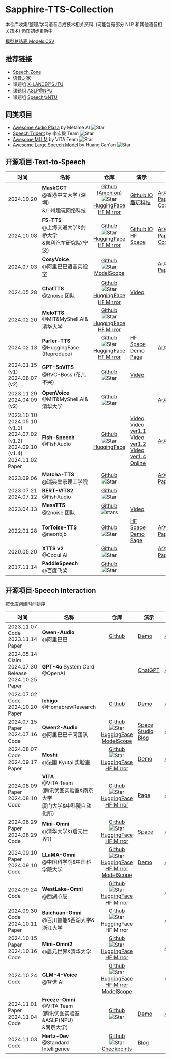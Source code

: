# Sapphire-TTS-Collection

本仓库收集/整理/学习语音合成技术相关资料.
(可能含有部分 NLP 和其他语音相关技术)
仍在初步更新中

[模型总结表 Models.CSV](Models.csv)

## 推荐链接

- [Speech.Zone](https://speech.zone)
- [语音之家](https://www.speechhome.com)
- 课题组 [X-LANCE@SJTU](https://x-lance.sjtu.edu.cn)
- 课题组 [ASLP@NPU](http://www.npu-aslp.org)
- 课题组 [Speech@NTU](https://www.youtube.com/@HungyiLeeNTU)

## 同类项目

- [Awesome Audio Plaza](https://github.com/metame-ai/awesome-audio-plaza) by Metame AI ![Star](https://img.shields.io/github/stars/metame-ai/awesome-audio-plaza?style=social)
- [Speech Trident](https://github.com/ga642381/speech-trident) by 李宏毅 Team ![Star](https://img.shields.io/github/stars/ga642381/speech-trident)
- [Awesome MLLM](https://github.com/BradyFU/Awesome-Multimodal-Large-Language-Models) by VITA Team ![Star](https://img.shields.io/github/stars/BradyFU/Awesome-Multimodal-Large-Language-Models?style=social)
- [Awesome Large Speech Model](https://github.com/huangcanan/Awesome-Large-Speech-Model) by Huang Can'an ![Star](https://img.shields.io/github/stars/huangcanan/Awesome-Large-Speech-Model?style=social)

## 开源项目·Text-to-Speech

|时间|名称|仓库|演示|论文|
|---|---|:-:|---|---|
|2024.10.20|**MaskGCT**<br>@香港中文大学 (深圳)<br>&广州趣玩网络科技|[Github (Amphion)](https://github.com/open-mmlab/Amphion/tree/main/models/tts/maskgct)<br>![Star](https://img.shields.io/github/stars/open-mmlab/Amphion)<br>[HuggingFace](https://huggingface.co/amphion/MaskGCT/tree/main)<br>[HF Mirror](https://hf-mirror.com/amphion/MaskGCT/tree/main)|[Github.IO](https://maskgct.github.io)<br>[趣玩科技](https://voice.funnycp.com)|[ArXiv](https://arxiv.org/abs/2409.00750)<br>[PaperNote](Models/SpeechLM/2024.09.01_MaskGCT.md)<br>CodeReview|
|2024.10.08|**F5-TTS**<br>@上海交通大学&剑桥大学<br>&吉利汽车研究院(宁波)|[Github](https://github.com/SWivid/F5-TTS)<br>![Star](https://img.shields.io/github/stars/SWivid/F5-TTS?style=social)<br>[HuggingFace](https://huggingface.co/SWivid/F5-TTS)<br>[HF Mirror](https://hf-mirror.com/SWivid/F5-TTS)|[Github.IO](https://swivid.github.io/F5-TTS/)<br>[HF Space](https://huggingface.co/spaces/mrfakename/E2-F5-TTS)|[ArXiv](https://arxiv.org/abs/2410.06885)<br>[PaperNote](Models/Diffusion/2024.10.09_F5-TTS.md)<br>[CodeReview](OpenSource/Official/2024.10.08_F5-TTS/Main.md)|
|2024.07.03|**CosyVoice**<br>@阿里巴巴语音实验室|[Github](https://github.com/FunAudioLLM/CosyVoice)<br>![Star](https://img.shields.io/github/stars/FunAudioLLM/CosyVoice?style=social)<br>[ModelScope](https://www.modelscope.cn/studios/iic/CosyVoice-300M)||[ArXiv](https://arxiv.org/abs/2407.05407)<br>[PaperNote](Models/SpeechLM/2024.07.07_CosyVoice.md)|
|2024.05.28|**ChatTTS**<br>@2noise 团队|[Github](https://github.com/2noise/ChatTTS)<br>![Star](https://img.shields.io/github/stars/2noise/ChatTTS?style=social)<br>[HuggingFace](https://huggingface.co/2Noise/ChatTTS)<br>[HF Mirror](https://hf-mirrors.com/2Noise/ChatTTS)|[Video](https://www.bilibili.com/video/BV1zn4y1o7iV)|||
|2024.02.20|**MeloTTS**<br>@MIT&MyShell.AI&清华大学|[Github](https://github.com/myshell-ai/MeloTTS/)<br>![Star](https://img.shields.io/github/stars/myshell-ai/MeloTTS)<br>[HuggingFace](https://huggingface.co/myshell-ai)<br>[HF Mirror](https://hf-mirror.com/myshell-ai)|||
|2024.02.13|**Parler-TTS**<br>@HuggingFace (Reproduce)|[Github](https://github.com/huggingface/parler-tts/)<br>![Star](https://img.shields.io/github/stars/huggingface/parler-tts)<br>[HuggingFace](https://huggingface.co/parler-tts/)<br>[HF Mirror](https://hf-mirror.com/parler-tts/)|[HF Space](https://huggingface.co/spaces/parler-tts/parler_tts)<br>[Demo Page](https://www.text-description-to-speech.com)|[ArXiv](https://arxiv.org/abs/2402.01912)|
|2024.01.15 (v1)<br>2024.08.07 (v2)|**GPT-SoVITS**<br>@RVC-Boss (花儿不哭)|[Github](https://github.com/RVC-Boss/GPT-SoVITS)<br>![Star](https://img.shields.io/github/stars/RVC-Boss/GPT-SoVITS?style=social)|[Video](https://www.bilibili.com/video/BV12g4y1m7Uw/)|
|2023.11.29<br>2024.04.09 (v2)|**OpenVoice**<br>@MIT&MyShell.AI&清华大学|[Github](https://github.com/myshell-ai/OpenVoice)<br>![Star](https://img.shields.io/github/stars/myshell-ai/openvoice.svg?style=social&label=Star)||[ArXiv](https://arxiv.org/abs/2312.01479)|
|2023.10.10<br>2024.05.10 (v1.1)<br>2024.07.02 (v1.2)<br>2024.09.10 (v1.4)<br>2024.11.02 Paper|**Fish-Speech**<br>@FishAudio |[Github](https://github.com/fishaudio/fish-speech)<br>![Star](https://img.shields.io/github/stars/fishaudio/fish-speech?style=social)<br>[HuggingFace](https://huggingface.co/fishaudio/fish-speech-1)|[Video](https://www.bilibili.com/video/BV1mQ4y1E7qD/) <br>[Video ver1.1](https://www.bilibili.com/video/BV1zJ4m1K7cj/)<br>[Video ver1.2](https://www.bilibili.com/video/BV1wz421B71D/)<br>[Video ver1.4](https://www.bilibili.com/video/BV1pu46eVEk7)<br>[Online](https://fs.firefly.matce.cn)|[ArXiv](https://arxiv.org/abs/2411.01156)|
|2023.09.06|**Matcha-TTS**<br>@瑞典皇家理工学院|[Github](https://github.com/shivammehta25/Matcha-TTS)<br>![Star](https://img.shields.io/github/stars/shivammehta25/Matcha-TTS?style=social) | | [ArXiv](https://arxiv.org/abs/2309.03199)<br>[PaperNote](Models/Diffusion/2023.09.06_Matcha-TTS.md) |
|2023.07.21<br>2024.07.12|**BERT-VITS2**<br>@FishAudio|[Github](https://github.com/fishaudio/Bert-VITS2)<br>![Star](https://img.shields.io/github/stars/fishaudio/Bert-VITS2?style=social)||
|2023.04.13|**MassTTS**<br>@2noise 团队|[Github](https://github.com/anyvoiceai/MassTTS)<br>![stars](https://img.shields.io/github/stars/anyvoiceai/MassTTS?style=social)|[Video](https://www.bilibili.com/video/BV1w24y1c7z9)|
|2022.01.28|**TorToise-TTS**<br>@neonbjb|[Github](https://github.com/neonbjb/tortoise-tts)<br>![Star](https://img.shields.io/github/stars/neonbjb/tortoise-tts?style=social)<br>|[HF Space](https://huggingface.co/spaces/Manmay/tortoise-tts)<br>[Demo Page](http://nonint.com/static/tortoise_v2_examples.html)|[ArXiv](https://arxiv.org/abs/2305.07243)<br>[PaperNote](Models/Diffusion/2023.05.12_TorToise-TTS.md)|
|2020.05.20|**XTTS v2**<br>@Coqui.AI|[Github](https://github.com/coqui-ai/TTS)<br>![Star](https://img.shields.io/github/stars/coqui-ai/TTS?style=social) ||[ArXiv](https://arxiv.org/abs/2406.04904)<br>[PaperNote](Models/SpeechLM/2024.06.07_XTTS.md)|
|2017.11.14|**PaddleSpeech**<br>@百度飞桨|[Github](https://github.com/PaddlePaddle/PaddleSpeech)<br>![Star](https://img.shields.io/github/stars/PaddlePaddle/PaddleSpeech?style=social)|

## 开源项目·Speech Interaction

按仓库创建时间排序

|时间|名称|仓库|演示|论文|
|---|---|:-:|---|---|
|2023.11.07 Code<br>2023.11.14 Paper|**Qwen-Audio**<br>@阿里巴巴|[Github](https://github.com/QwenLM/Qwen-Audio)|[Demo](https://qwen-audio.github.io/Qwen-Audio/)|[ArXiv](https://arxiv.org/abs/2311.07919)|
|2024.05.14 Claim<br>2024.07.30 Release<br>2024.10.25 Paper|**GPT-4o** System Card<br>@OpenAI||[ChatGPT](https://chatgpt.com/)|[ArXiv](https://arxiv.org/abs/2410.21276)|
|2024.07.02 Code<br>2024.10.20 Paper|**Ichigo**<br>@HomebrewResearch|[Github](https://github.com/homebrewltd/ichigo)|[Demo](https://ichigo.homebrew.ltd)|[ArXiv](https://arxiv.org/abs/2410.15316)|
|2024.07.15 Paper<br>2024.07.16 Code|**Qwen2-Audio**<br>@阿里巴巴千问团队|[Github](https://github.com/QwenLM/Qwen2-Audio/)<br>![Star](https://img.shields.io/github/stars/QwenLM/Qwen2-Audio?style=social)<br>[HuggingFace](https://huggingface.co/Qwen/)<br>[ModelScope](https://modelscope.cn/models/qwen/)|[Space](https://modelscope.cn/studios/qwen/Qwen2-Audio-Instruct-Demo)<br>[Studio](https://modelscope.cn/studios/qwen/Qwen2-Audio-Instruct-Demo)<br>[Blog](https://qwenlm.github.io/blog/qwen2-audio)|[ArXiv](https://arxiv.org/abs/2407.10759)|
|2024.08.07 Code<br>2024.09.17 Paper|**Moshi**<br>@法国 Kyutai 实验室|[Github](https://github.com/kyutai-labs/moshi)<br>![Star](https://img.shields.io/github/stars/kyutai-labs/moshi)<br>[HuggingFace](https://huggingface.co/kyutai)<br>[HF Mirror](https://hf-mirror.com/kyutai)|[Demo](https://moshi.chat/)|[ArXiv](https://arxiv.org/abs/2410.00037)|
|2024.08.09 Paper<br>2024.08.10 Code|**VITA**<br>@VITA Team<br>(腾讯优图实验室&南京大学<br>厦门大学&中科院自动化所)|[Github](https://github.com/VITA-MLLM/VITA)<br>![Star](https://img.shields.io/github/stars/VITA-MLLM/VITA)<br>[HuggingFace](https://huggingface.co/spaces/VITA-MLLM)<br>[HF Mirror](https://hf-mirror.com/VITA-MLLM)|[Page](https://vita-home.github.io/)|[ArXiv](https://arxiv.org/abs/2408.05211)|
|2024.08.29 Paper<br>2024.08.29 Code|**Mini-Omni**<br>@清华大学&(启元世界?)|[Github](https://github.com/gpt-omni/mini-omni)<br>![Star](https://img.shields.io/github/stars/gpt-omni/mini-omni)<br>[HuggingFace](https://huggingface.co/gpt-omni/mini-omni)<br>[HF Mirror](https://hf-mirror.com/gpt-omni/mini-omni)|[Space](https://huggingface.co/spaces/gradio/omni-mini)|[ArXiv](https://arxiv.org/abs/2408.16725)|
|2024.09.10 Paper<br>2024.09.10 Code|**LLaMA-Omni**<br>@中国科学院&中国科学院大学|[Github](https://github.com/ictnlp/LLaMA-Omni)<br>![Star](https://img.shields.io/github/stars/ictnlp/LLaMA-Omni?style=social)<br>[HuggingFace](https://huggingface.co/ICTNLP/Llama-3.1-8B-Omni)<br>[HF Mirror](https://hf-mirror.com/ICTNLP/Llama-3.1-8B-Omni)<br>[ModelScope](https://modelscope.cn/models/ICTNLP/Llama-3.1-8B-Omni)|[Demo](https://replicate.com/ictnlp/llama-omni)|[ArXiv](https://arxiv.org/abs/2409.06666)|
|2024.09.24 Code|**WestLake-Omni**<br>@西湖心辰|[Github](https://github.com/xinchen-ai/Westlake-Omni)<br>![Star](https://img.shields.io/github/stars/xinchen-ai/Westlake-Omni)<br>[HuggingFace](https://huggingface.co/xinchen-ai/Westlake-Omni)<br>[HF Mirror](https://hf-mirror.com/xinchen-ai/Westlake-Omni)||ArXiv|
|2024.09.30 Code<br>2024.10.11 Paper|**Baichuan-Omni**<br>@百川智能&西湖大学&浙江大学|[Github](https://github.com/westlake-baichuan-mllm/bc-omni)<br>![Star](https://img.shields.io/github/stars/westlake-baichuan-mllm/bc-omni)<br>HuggingFace<br>HF Mirror||[ArXiv](https://arxiv.org/abs/2410.08565)|
|2024.10.15 Paper<br>2024.10.16 Code|**Mini-Omni2**<br>@启元世界&清华大学|[Github](https://github.com/gpt-omni/mini-omni2)<br>![Star](https://img.shields.io/github/stars/gpt-omni/mini-omni2)<br>[HuggingFace](https://huggingface.co/gpt-omni/mini-omni2)<br>[HF Mirror](https://hf-mirror.com/gpt-omni/mini-omni2)||[ArXiv](https://arxiv.org/abs/2410.11190)|
|2024.10.24 Code|**GLM-4-Voice**<br>@智谱 AI|[Github](https://github.com/THUDM/GLM-4-Voice)<br>![Star](https://img.shields.io/github/stars/THUDM/GLM-4-Voice)<br>[HuggingFace](https://huggingface.co/THUDM)<br>[HF Mirror](https://hf-mirror.com/THUDM)<br>[ModelScope](https://modelscope.cn/models/ZhipuAI/)||ArXiv|
|2024.11.01 Paper<br>2024.11.04 Code|**Freeze-Omni**<br>@VITA Team<br>(腾讯优图实验室&ASLP(NPU)<br>&南京大学)|[Github](https://github.com/VITA-MLLM/Freeze-Omni)<br>![Star](https://img.shields.io/github/stars/VITA-MLLM/Freeze-Omni) | [Demo](https://freeze-omni.github.io) | [ArXiv](https://arxiv.org/abs/2411.00774) |
|2024.11.03 Code|**Hertz-Dev**<br>@Standard Intelligence|[Github](https://github.com/Standard-Intelligence/hertz-dev)<br>![Star](https://img.shields.io/github/stars/Standard-Intelligence/hertz-dev?style=social)<br>[Checkpoints](https://ckpt.si.inc/hertz-dev/index.txt)|[Blog](https://si.inc/hertz-dev/)|